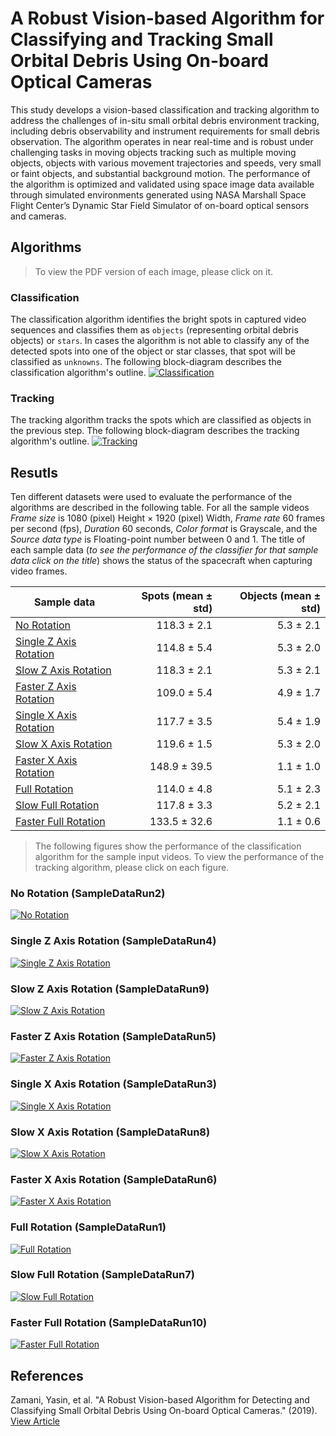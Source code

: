 # A Robust Vision-based Algorithm for Classifying and Tracking Small Orbital Debris Using On-board Optical Cameras
This study develops a vision-based classification and tracking algorithm to address the challenges of in-situ small orbital debris environment tracking, including debris observability and instrument requirements for small debris observation. The algorithm operates in near real-time and is robust under challenging tasks in moving objects tracking such as multiple moving objects, objects with various movement trajectories and speeds, very small or faint objects, and substantial background motion. The performance of the algorithm is optimized and validated using space image data available through simulated environments generated using NASA Marshall Space Flight Center’s Dynamic Star Field Simulator of on-board optical sensors and cameras.

## Algorithms
> To view the PDF version of each image, please click on it.
### Classification
The classification algorithm identifies the bright spots in captured video sequences and classifies them as `objects` (representing orbital debris objects) or `stars`. In cases the algorithm is not able to classify any of the detected spots into one of the object or star classes, that spot will be classified as `unknowns`. The following block-diagram describes the classification algorithm's outline.
[![Classification](assets/algorithms/classification.png "Classification")](assets/algorithms/classification.pdf)
### Tracking
The tracking algorithm tracks the spots which are classified as objects in the previous step. The following block-diagram describes the tracking algorithm's outline.
[![Tracking](assets/algorithms/tracking.png "Tracking")](assets/algorithms/tracking.pdf)

## Resutls
Ten different datasets were used to evaluate the performance of the algorithms are described in the following table. For all the sample videos *Frame size* is 1080 (pixel) Height &times; 1920 (pixel) Width, *Frame rate* 60 frames per second (fps), *Duration* 60 seconds, *Color format* is Grayscale, and the *Source data type* is Floating-point number between 0 and 1. The title of each sample data (*to see the performance of the classifier for that sample data click on the title*) shows the status of the spacecraft when capturing video frames.

| Sample data            | Spots (mean &plusmn; std) | Objects (mean &plusmn; std) |
|------------------------|--------------------------:|----------------------------:|
| [No Rotation](#no-rotation-sampledatarun2)            |        118.3 &plusmn; 2.1 |            5.3 &plusmn; 2.1 |
| [Single Z Axis Rotation](#single-z-axis-rotation-sampledatarun4) |        114.8 &plusmn; 5.4 |            5.3 &plusmn; 2.0 |
| [Slow Z Axis Rotation](#slow-z-axis-rotation-sampledatarun9)   |        118.3 &plusmn; 2.1 |            5.3 &plusmn; 2.1 |
| [Faster Z Axis Rotation](#faster-z-axis-rotation-sampledatarun5) |        109.0 &plusmn; 5.4 |            4.9 &plusmn; 1.7 |
| [Single X Axis Rotation](#single-x-axis-rotation-sampledatarun3) |        117.7 &plusmn; 3.5 |            5.4 &plusmn; 1.9 |
| [Slow X Axis Rotation](#slow-x-axis-rotation-sampledatarun8)   |        119.6 &plusmn; 1.5 |            5.3 &plusmn; 2.0 |
| [Faster X Axis Rotation](#faster-x-axis-rotation-sampledatarun6) |       148.9 &plusmn; 39.5 |            1.1 &plusmn; 1.0 |
| [Full Rotation](#full-rotation-sampledatarun1)          |        114.0 &plusmn; 4.8 |            5.1 &plusmn; 2.3 |
| [Slow Full Rotation](#slow-full-rotation-sampledatarun7)     |        117.8 &plusmn; 3.3 |            5.2 &plusmn; 2.1 |
| [Faster Full Rotation](#faster-full-rotation-sampledatarun10)   |       133.5 &plusmn; 32.6 |            1.1 &plusmn; 0.6 |

> The following figures show the performance of the classification algorithm for the sample input videos. To view the performance of the tracking algorithm, please click on each figure.

### No Rotation (SampleDataRun2)
[![No Rotation](assets/results/SampleDataRun2-d-1-c-1000-tm-1-ta-1-rc-1-ra-0/classification-confusion-matrix-ul-1.png "No Rotation")](https://youtu.be/Dc5PuvFrSg0)
### Single Z Axis Rotation (SampleDataRun4)
[![Single Z Axis Rotation](assets/results/SampleDataRun4-d-1-c-1000-tm-1-ta-1-rc-1-ra-0/classification-confusion-matrix-ul-1.png "Single Z Axis Rotation")](https://youtu.be/MINUTONbF7E)
### Slow Z Axis Rotation (SampleDataRun9)
[![Slow Z Axis Rotation](assets/results/SampleDataRun9-d-1-c-1000-tm-1-ta-1-rc-1-ra-0/classification-confusion-matrix-ul-1.png "Slow Z Axis Rotation")](https://youtu.be/fxTmYhwb43Y)
### Faster Z Axis Rotation (SampleDataRun5)
[![Faster Z Axis Rotation](assets/results/SampleDataRun5-d-1-c-1000-tm-1-ta-1-rc-1-ra-0/classification-confusion-matrix-ul-1.png "Faster Z Axis Rotation")](https://youtu.be/aKHtzXaMWAY)
### Single X Axis Rotation (SampleDataRun3)
[![Single X Axis Rotation](assets/results/SampleDataRun3-d-1-c-1000-tm-1-ta-1-rc-1-ra-0/classification-confusion-matrix-ul-1.png "Single X Axis Rotation")](https://youtu.be/v9ue5KQiNmA)
### Slow X Axis Rotation (SampleDataRun8)
[![Slow X Axis Rotation](assets/results/SampleDataRun8-d-1-c-1000-tm-1-ta-1-rc-1-ra-0/classification-confusion-matrix-ul-1.png "Slow X Axis Rotation")](https://youtu.be/tgQajvqF-38)
### Faster X Axis Rotation (SampleDataRun6)
[![Faster X Axis Rotation](assets/results/SampleDataRun6-d-1-c-1000-tm-1-ta-1-rc-1-ra-0/classification-confusion-matrix-ul-1.png "Faster X Axis Rotation")](https://youtu.be/THvWsD3J4SI)
### Full Rotation (SampleDataRun1)
[![Full Rotation](assets/results/SampleDataRun1-d-1-c-1000-tm-1-ta-1-rc-1-ra-0/classification-confusion-matrix-ul-1.png "Full Rotation")](https://youtu.be/VFNVB4zX9Qk)
### Slow Full Rotation (SampleDataRun7)
[![Slow Full Rotation](assets/results/SampleDataRun7-d-1-c-1000-tm-1-ta-1-rc-1-ra-0/classification-confusion-matrix-ul-1.png "Slow Full Rotation")](https://youtu.be/Pe9l5cb6sLg)
### Faster Full Rotation (SampleDataRun10)
[![Faster Full Rotation](assets/results/SampleDataRun10-d-1-c-1000-tm-1-ta-1-rc-1-ra-0/classification-confusion-matrix-ul-1.png "Faster Full Rotation")](https://youtu.be/sP8S-DTxj2E)

## References
Zamani, Yasin, et al. "A Robust Vision-based Algorithm for Detecting and Classifying Small Orbital Debris Using On-board Optical Cameras." (2019). [View Article](https://ntrs.nasa.gov/search.jsp?R=20190032383)
